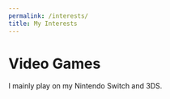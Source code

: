 ```yaml
---
permalink: /interests/
title: My Interests
---
```


# Video Games

I mainly play on my Nintendo Switch and 3DS.